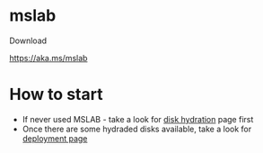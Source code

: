 # mslab

Download

https://aka.ms/mslab

# How to start

- If never used MSLAB - take a look for [disk hydration](1_DiskHydration.md) page first
- Once there are some hydraded disks available, take a look for [deployment page](2_DeployLab.md)